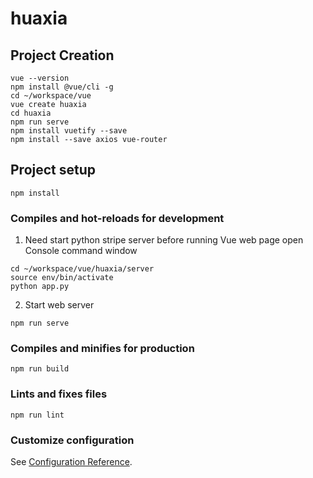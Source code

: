 # huaxia

## Project Creation
```
vue --version
npm install @vue/cli -g
cd ~/workspace/vue
vue create huaxia
cd huaxia
npm run serve
npm install vuetify --save
npm install --save axios vue-router
```

## Project setup
```
npm install
```

### Compiles and hot-reloads for development
1. Need start python stripe server before running Vue web page
open Console command window
```
cd ~/workspace/vue/huaxia/server
source env/bin/activate
python app.py
```
2. Start web server
```
npm run serve
```

### Compiles and minifies for production
```
npm run build
```

### Lints and fixes files
```
npm run lint
```

### Customize configuration
See [Configuration Reference](https://cli.vuejs.org/config/).
